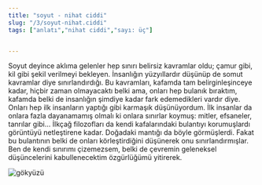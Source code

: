 ```yaml
---
title: "soyut - nihat ciddi"
slug: "/3/soyut-nihat.ciddi"
tags: ["anlatı","nihat ciddi","sayı: üç"]


---
```

Soyut deyince aklıma gelenler hep sınırı belirsiz kavramlar oldu; çamur
gibi, kil gibi şekil verilmeyi bekleyen. İnsanlığın yüzyıllardır düşünüp
de somut kavramlar diye sınırlandırdığı. Bu kavramları, kafamda tam
belirginleşinceye kadar, hiçbir zaman olmayacaktı belki ama, onları hep
bulanık bıraktım, kafamda belki de insanlığın şimdiye kadar fark
edemedikleri vardır diye. Onları hep ilk insanların yaptığı gibi
karmaşık düşünüyordum. İlk insanlar da onlara fazla dayanamamış olmalı
ki onlara sınırlar koymuş: mitler, efsaneler, tanrılar gibi... İlkçağ
filozofları da kendi kafalarındaki bulantıyı korumuşlardı görüntüyü
netleştirene kadar. Doğadaki mantığı da böyle görmüşlerdi. Fakat bu
bulantının belki de onları körleştirdiğini düşünerek onu
sınırlandırmışlar. Ben de kendi sınırımı çizemezsem, belki de çevremin
geleneksel düşüncelerini kabullenecektim özgürlüğümü yitirerek.


![gökyüzü](/img/ky03_15.jpg)